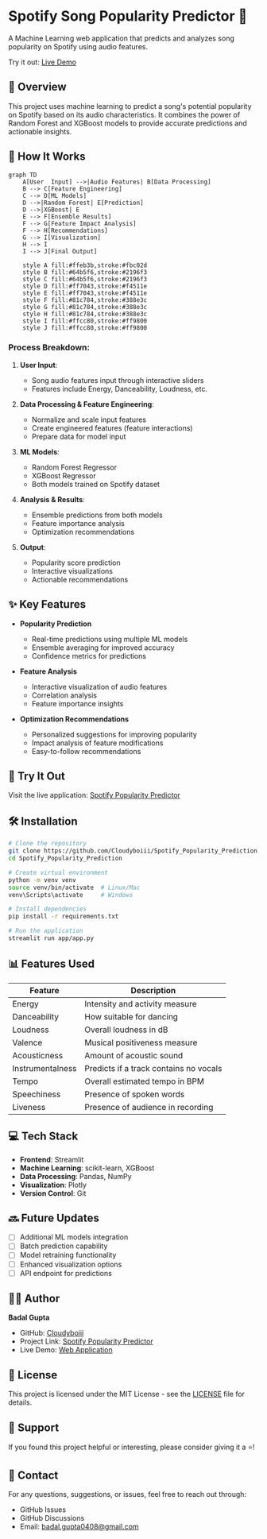 # Spotify Song Popularity Predictor 🎵

A Machine Learning web application that predicts and analyzes song popularity on Spotify using audio features.

Try it out: [Live Demo](https://spotifypopularityprediction-s9jzck5sppfkddyg4vkvhh.streamlit.app/)


## 🎯 Overview

This project uses machine learning to predict a song's potential popularity on Spotify based on its audio characteristics. It combines the power of Random Forest and XGBoost models to provide accurate predictions and actionable insights.

## 🔄 How It Works

```mermaid
graph TD
    A[User  Input] -->|Audio Features| B[Data Processing]
    B --> C[Feature Engineering]
    C --> D[ML Models]
    D -->|Random Forest| E[Prediction]
    D -->|XGBoost| E
    E --> F[Ensemble Results]
    F --> G[Feature Impact Analysis]
    F --> H[Recommendations]
    G --> I[Visualization]
    H --> I
    I --> J[Final Output]
    
    style A fill:#ffeb3b,stroke:#fbc02d
    style B fill:#64b5f6,stroke:#2196f3
    style C fill:#64b5f6,stroke:#2196f3
    style D fill:#ff7043,stroke:#f4511e
    style E fill:#ff7043,stroke:#f4511e
    style F fill:#81c784,stroke:#388e3c
    style G fill:#81c784,stroke:#388e3c
    style H fill:#81c784,stroke:#388e3c
    style I fill:#ffcc80,stroke:#ff9800
    style J fill:#ffcc80,stroke:#ff9800
```

### Process Breakdown:

1. **User Input**: 
   - Song audio features input through interactive sliders
   - Features include Energy, Danceability, Loudness, etc.

2. **Data Processing & Feature Engineering**:
   - Normalize and scale input features
   - Create engineered features (feature interactions)
   - Prepare data for model input

3. **ML Models**:
   - Random Forest Regressor
   - XGBoost Regressor
   - Both models trained on Spotify dataset

4. **Analysis & Results**:
   - Ensemble predictions from both models
   - Feature importance analysis
   - Optimization recommendations

5. **Output**:
   - Popularity score prediction
   - Interactive visualizations
   - Actionable recommendations

## ✨ Key Features

- **Popularity Prediction**
  - Real-time predictions using multiple ML models
  - Ensemble averaging for improved accuracy
  - Confidence metrics for predictions

- **Feature Analysis**
  - Interactive visualization of audio features
  - Correlation analysis
  - Feature importance insights

- **Optimization Recommendations**
  - Personalized suggestions for improving popularity
  - Impact analysis of feature modifications
  - Easy-to-follow recommendations

## 🚀 Try It Out

Visit the live application: [Spotify Popularity Predictor](https://spotifypopularityprediction-s9jzck5sppfkddyg4vkvhh.streamlit.app/)

## 🛠️ Installation

```bash
# Clone the repository
git clone https://github.com/Cloudyboiii/Spotify_Popularity_Prediction.git
cd Spotify_Popularity_Prediction

# Create virtual environment
python -m venv venv
source venv/bin/activate  # Linux/Mac
venv\Scripts\activate     # Windows

# Install dependencies
pip install -r requirements.txt

# Run the application
streamlit run app/app.py
```

## 📊 Features Used

| Feature | Description |
|---------|-------------|
| Energy | Intensity and activity measure |
| Danceability | How suitable for dancing |
| Loudness | Overall loudness in dB |
| Valence | Musical positiveness measure |
| Acousticness | Amount of acoustic sound |
| Instrumentalness | Predicts if a track contains no vocals |
| Tempo | Overall estimated tempo in BPM |
| Speechiness | Presence of spoken words |
| Liveness | Presence of audience in recording |

## 💻 Tech Stack

- **Frontend**: Streamlit
- **Machine Learning**: scikit-learn, XGBoost
- **Data Processing**: Pandas, NumPy
- **Visualization**: Plotly
- **Version Control**: Git

## 🔜 Future Updates

- [ ] Additional ML models integration
- [ ] Batch prediction capability
- [ ] Model retraining functionality
- [ ] Enhanced visualization options
- [ ] API endpoint for predictions

## 👨‍💻 Author

**Badal Gupta**
- GitHub: [Cloudyboiii](https://github.com/Cloudyboiii)
- Project Link: [Spotify Popularity Predictor](https://github.com/Cloudyboiii/Spotify_Popularity_Prediction.git)
- Live Demo: [Web Application](https://spotifypopularityprediction-s9jzck5sppfkddyg4vkvhh.streamlit.app/)

## 📄 License

This project is licensed under the MIT License - see the [LICENSE](LICENSE) file for details.

## 🌟 Support

If you found this project helpful or interesting, please consider giving it a ⭐!

## 📧 Contact

For any questions, suggestions, or issues, feel free to reach out through:
- GitHub Issues
- GitHub Discussions
- Email: badal.gupta0408@gmail.com
